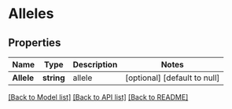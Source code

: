 # Alleles

## Properties
Name | Type | Description | Notes
------------ | ------------- | ------------- | -------------
**Allele** | **string** | allele | [optional] [default to null]

[[Back to Model list]](../README.md#documentation-for-models) [[Back to API list]](../README.md#documentation-for-api-endpoints) [[Back to README]](../README.md)


